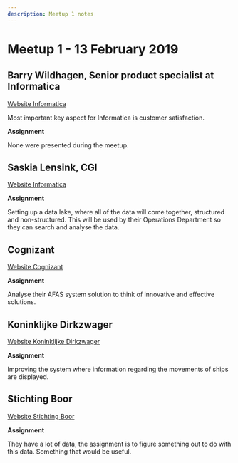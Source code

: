 ```yaml
---
description: Meetup 1 notes
---
```


# Meetup 1 - 13 February 2019

## Barry Wildhagen, Senior product specialist at Informatica

[Website Informatica](https://www.informatica.com/)

Most important key aspect for Informatica is customer satisfaction.

**Assignment**

None were presented during the meetup.

## Saskia Lensink, CGI

[Website Informatica](https://www.cginederland.nl/nl)

**Assignment**

Setting up a data lake, where all of the data will come together, structured and non-structured. This will be used by their Operations Department so they can search and analyse the data.

## Cognizant

[Website Cognizant](https://www.cognizant.com/nl-nl/)

**Assignment**

Analyse their AFAS system solution to think of innovative and effective solutions.

## Koninklijke Dirkzwager

[Website Koninklijke Dirkzwager](http://www.dirkzwager.com/)

**Assignment**

Improving the system where information regarding the movements of ships are displayed.

## Stichting Boor

[Website Stichting Boor](http://www.stichtingboor.nl/)

**Assignment**

They have a lot of data, the assignment is to figure something out to do with this data. Something that would be useful.

